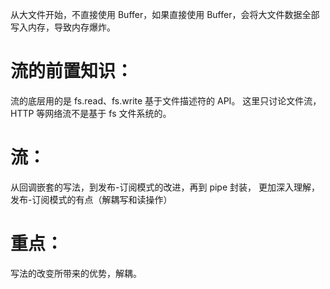 从大文件开始，不直接使用 Buffer，如果直接使用 Buffer，会将大文件数据全部写入内存，导致内存爆炸。

# 流的前置知识：

流的底层用的是 fs.read、fs.write 基于文件描述符的 API。
这里只讨论文件流，HTTP 等网络流不是基于 fs 文件系统的。

# 流：

从回调嵌套的写法，到发布-订阅模式的改进，再到 pipe 封装，
更加深入理解，发布-订阅模式的有点（解耦写和读操作）

# 重点：

写法的改变所带来的优势，解耦。

